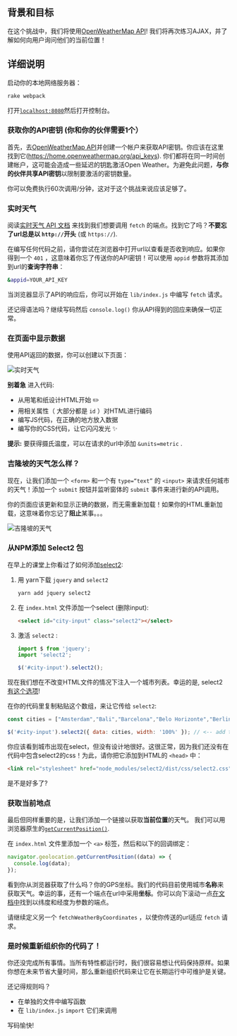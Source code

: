 <!-- Please put your translation here and with the same style in README.md -->
## 背景和目标

在这个挑战中，我们将使用[OpenWeatherMap API](https://openweathermap.org/)! 我们将再次练习AJAX，并了解如何向用户询问他们的当前位置！
## 详细说明

启动你的本地网络服务器：

```bash
rake webpack
```

打开[`localhost:8080`](http://localhost:8080/)然后打开控制台。

### 获取你的API密钥 (你和你的伙伴需要1个）

首先，去[OpenWeatherMap API](https://home.openweathermap.org/users/sign_up)并创建一个帐户来获取API密钥。你应该在这里找到它(https://home.openweathermap.org/api_keys). 你们都将在同一时间创建帐户，这可能会造成一些延迟的钥匙激活Open Weather。为避免此问题，**与你的伙伴共享API密钥**以限制要激活的密钥数量。

你可以免费执行60次调用/分钟，这对于这个挑战来说应该足够了。

### 实时天气

阅读[实时天气 API 文档](https://openweathermap.org/current) 来找到我们想要调用 `fetch` 的端点。找到它了吗？**不要忘了url总是以 `http://`开头** (或 `https://`).

在编写任何代码之前，请你尝试在浏览器中打开url以查看是否收到响应。如果你得到一个 `401` ，这意味着你忘了传送你的API密钥！可以使用 `appid` 参数将其添加到url的**查询字符串**：

```bash
&appid=YOUR_API_KEY
```
当浏览器显示了API的响应后，你可以开始在 `lib/index.js` 中编写 `fetch` 请求。

还记得语法吗？继续写码然后 `console.log()` 你从API得到的回应来确保一切正常。

### 在页面中显示数据

使用API返回的数据，你可以创建以下页面：

![实时天气](https://raw.githubusercontent.com/lewagon/fullstack-images/master/frontend/weather_api.png)

**别着急** 进入代码:

- 从用笔和纸设计HTML开始 ✏️
- 用相关属性（ 大部分都是 `id` ）对HTML进行编码
- 编写JS代码，在正确的地方放入数据
- 编写你的CSS代码，让它闪闪发光 ✨

**提示:** 要获得摄氏温度，可以在请求的url中添加 `&units=metric` .

### 吉隆坡的天气怎么样？

现在，让我们添加一个 `<form>` 和一个有 `type=“text”` 的 `<input>` 来请求任何城市的天气！添加一个 `submit` 按钮并监听窗体的 `submit` 事件来进行新的API调用。

你的页面应该更新和显示正确的数据，而无需重新加载！如果你的HTML重新加载，这意味着你忘记了**阻止**某事。。。

![吉隆坡的天气](https://raw.githubusercontent.com/lewagon/fullstack-images/master/frontend/weather_in_kuala_lumpur.png)

### 从NPM添加 Select2 包 

在早上的课堂上你看过了如何添加[select2](https://select2.org/):

1. 用 yarn下载 `jquery` and `select2` 

    ```bash
    yarn add jquery select2
    ```

2. 在 `index.html` 文件添加一个select (删除input):

    ```html
    <select id="city-input" class="select2"></select>
    ```

3. 激活 `select2` :

    ```js
    import $ from 'jquery';
    import 'select2';

    $('#city-input').select2();
    ```

现在我们想在不改变HTML文件的情况下注入一个城市列表。幸运的是, select2 [有这个选项](https://select2.org/data-sources/arrays)!

在你的代码里复制粘贴这个数组，来让它传给 `select2`:

```js
const cities = ["Amsterdam","Bali","Barcelona","Belo Horizonte","Berlin","Bordeaux","Brussels","Buenos Aires","Casablanca","Chengdu","Copenhagen","Kyoto","Lausanne","Lille","Lisbon","London","Lyon","Madrid","Marseille","Melbourne","Mexico","Milan","Montréal","Nantes","Oslo","Paris","Rio de Janeiro","Rennes","Rome","São Paulo","Seoul","Shanghai","Shenzhen","Singapore","Stockholm","Tel Aviv","Tokyo"];

$('#city-input').select2({ data: cities, width: '100%' }); // <-- add the `data` and `width` options
```

你应该看到城市出现在select，但没有设计地很好。这很正常，因为我们还没有在代码中包含select2的css！为此，请你把它添加到HTML的 `<head>` 中：

```html
<link rel="stylesheet" href="node_modules/select2/dist/css/select2.css">
```

是不是好多了?

### 获取当前地点

最后但同样重要的是，让我们添加一个链接以获取**当前位置**的天气。
我们可以用浏览器原生的[`getCurrentPosition()`](https://developer.mozilla.org/en-US/docs/Web/API/Geolocation/getCurrentPosition).

在 `index.html` 文件里添加一个 `<a>` 标签，然后和以下的回调绑定：

```js
navigator.geolocation.getCurrentPosition((data) => {
  console.log(data);
});
```

看到你从浏览器获取了什么吗？你的GPS坐标。我们的代码目前使用城市**名称**来获取天气。幸运的事，还有一个端点在url中采用**坐标**。你可以向下滚动一点[在文档中](https://openweathermap.org/current)找到以纬度和经度为参数的端点。
 
请继续定义另一个 `fetchWeatherByCoordinates` ，以使你传送的url适应 `fetch` 请求。

### 是时候重新组织你的代码了！

你还没完成所有事情。当所有特性都运行时，我们很容易想让代码保持原样。如果你想在未来节省大量时间，那么重新组织代码来让它在长期运行中可维护是关键。

还记得规则吗？

- 在单独的文件中编写函数
- 在 `lib/index.js` `import` 它们来调用

写码愉快!
